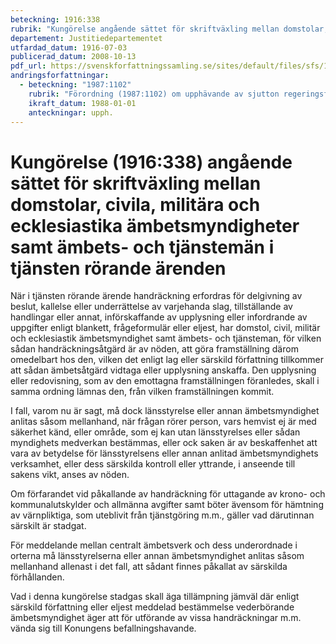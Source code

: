 ```yaml
---
beteckning: 1916:338
rubrik: "Kungörelse angående sättet för skriftväxling mellan domstolar, civila, militära och ecklesiastika ämbetsmyndigheter samt ämbets- och tjänstemän i tjänsten rörande ärenden"
departement: Justitiedepartementet
utfardad_datum: 1916-07-03
publicerad_datum: 2008-10-13
pdf_url: https://svenskforfattningssamling.se/sites/default/files/sfs/1916-07/SFS1916-338.pdf
andringsforfattningar:
  - beteckning: "1987:1102"
    rubrik: "Förordning (1987:1102) om upphävande av sjutton regeringsförfattningar om de statliga myndigheternas administrativa verksamhet"
    ikraft_datum: 1988-01-01
    anteckningar: upph.
---
```


# Kungörelse (1916:338) angående sättet för skriftväxling mellan domstolar, civila, militära och ecklesiastika ämbetsmyndigheter samt ämbets- och tjänstemän i tjänsten rörande ärenden

När i tjänsten rörande ärende handräckning erfordras för delgivning av beslut, kallelse eller underrättelse av varjehanda slag, tillställande av handlingar eller annat, införskaffande av upplysning eller infordrande av uppgifter enligt blankett, frågeformulär eller eljest, har domstol, civil, militär och ecklesiastik ämbetsmyndighet samt ämbets- och tjänsteman, för vilken sådan handräckningsåtgärd är av nöden, att göra framställning därom omedelbart hos den, vilken det enligt lag eller särskild författning tillkommer att sådan ämbetsåtgärd vidtaga eller upplysning anskaffa. Den upplysning eller redovisning, som av den emottagna framställningen föranledes, skall i samma ordning lämnas den, från vilken framställningen kommit.

I fall, varom nu är sagt, må dock länsstyrelse eller annan ämbetsmyndighet anlitas såsom mellanhand, när frågan rörer person, vars hemvist ej är med säkerhet känd, eller område, som ej kan utan länsstyrelses eller sådan myndighets medverkan bestämmas, eller ock saken är av beskaffenhet att vara av betydelse för länsstyrelsens eller annan anlitad ämbetsmyndighets verksamhet, eller dess särskilda kontroll eller yttrande, i anseende till sakens vikt, anses av nöden.

Om förfarandet vid påkallande av handräckning för uttagande av krono- och kommunalutskylder och allmänna avgifter samt böter ävensom för hämtning av värnpliktiga, som uteblivit från tjänstgöring m.m., gäller vad därutinnan särskilt är stadgat.

För meddelande mellan centralt ämbetsverk och dess underordnade i orterna må länsstyrelserna eller annan ämbetsmyndighet anlitas såsom mellanhand allenast i det fall, att sådant finnes påkallat av särskilda förhållanden.

Vad i denna kungörelse stadgas skall äga tillämpning jämväl där enligt särskild författning eller eljest meddelad bestämmelse vederbörande ämbetsmyndighet äger att för utförande av vissa handräckningar m.m. vända sig till Konungens befallningshavande.